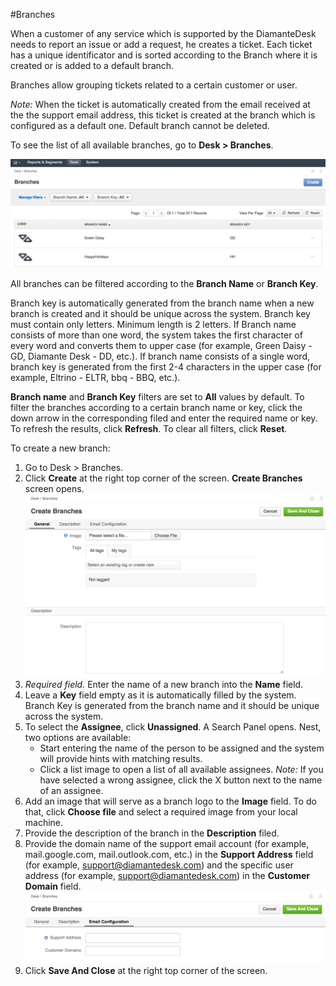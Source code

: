 #Branches

When a customer of any service which is supported by the DiamanteDesk needs to report an issue or add a request, he creates a ticket. Each ticket has a unique identificator and is sorted according to the Branch where it is created or is added to a default branch.

Branches allow grouping tickets related to a certain customer or user.

_Note:_ When the ticket is automatically created from the email received at the the support email address, this ticket is created at the branch which is configured as a default one. Default branch cannot be deleted. 

To see the list of all available branches, go to **Desk > Branches**. 

![Branches](img/branches.png)

All branches can be filtered according to the **Branch Name** or **Branch Key**. 

Branch key is automatically generated from the branch name when a new branch is created and it should be unique across the system. Branch key must contain only letters. Minimum length is 2 letters. If Branch name consists of more than one word, the system takes the first character of every word and converts them to upper case (for example, Green Daisy - GD, Diamante Desk - DD, etc.). If branch name consists of a single word, branch key is generated from the first 2-4 characters in the upper case (for example, Eltrino - ELTR, bbq - BBQ, etc.).

**Branch name** and **Branch Key** filters are set to **All** values by default. To filter the branches according to a certain branch name or key, click the down arrow in the corresponding filed and enter the required name or key. To refresh the results, click **Refresh**. To clear all filters, click **Reset**.

To create a new branch:

1. Go to Desk > Branches.
2. Click **Create** at the right top corner of the screen. **Create Branches** screen opens.
![Create branch](img/create_branches.png)
3. _Required field._ Enter the name of a new branch into the **Name** field.
4. Leave a **Key** field empty as it is automatically filled by the system. Branch Key is generated from the branch name and it should be unique across the system.
5. To select the **Assignee**, click **Unassigned**. A Search Panel opens. Nest, two options are available:
   * Start entering the name of the person to be assigned and the system will provide hints with matching results.
   * Click a list image to open a list of all available assignees. 
_Note:_ If you have selected a wrong assignee, click the X button next to the name of an assignee.
6. Add an image that will serve as a branch logo to the **Image** field. To do that, click **Choose file** and select a required image from your local machine.
7. Provide the description of the branch in the **Description** filed.
8. Provide the domain name of the support email account (for example, mail.google.com, mail.outlook.com, etc.) in the **Support Address** field (for example, support@diamantedesk.com) and the specific user address (for example, support@diamantedesk.com) in the **Customer Domain** field.
![Email configuration](img/email_config.png)
9. Click **Save And Close** at the right top corner of the screen.